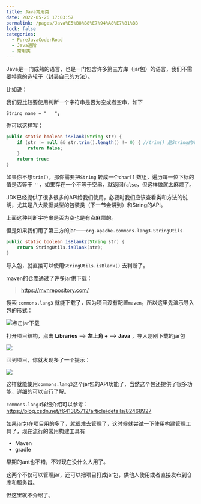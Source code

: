 ```yaml
---
title: Java常用类
date: 2022-05-26 17:03:57
permalink: /pages/Java%E5%B8%B8%E7%94%A8%E7%B1%BB
lock: false
categories: 
  - PureJavaCoderRoad
  - Java进阶
  - 常用类
---
```

Java是一门成熟的语言，也是一门包含许多第三方库（jar包）的语言，我们不需要特意的造轮子（封装自己的方法）。

比如说：

我们要比较要使用判断一个字符串是否为空或者空串，如下

```
String name = "   ";
```

你可以这样写：

```java
public static boolean isBlank(String str) {
    if (str != null && str.trim().length() != 0) { //trim() 是String的API， 表示去除空格
        return false;
    }
    return true;
}
```

如果你不想`trim()`，那你需要把`String` 转成一个`char[]` 数组，遍历每一位下标的值是否等于 `''`，如果存在一个不等于空串，就返回`false`，但这样做就太麻烦了。

JDK已经提供了很多很多的API给我们使用，必要时我们应该查看类和方法的说明，尤其是八大数据类型的包装类（下一节会讲到）和String的API。



上面这种判断字符串是否为空也是有点麻烦的。

但是如果我们用了第三方的jar——`org.apache.commons.lang3.StringUtils`

```java
public static boolean isBlank2(String str) {
    return StringUtils.isBlank(str);
}
```

导入包，就直接可以使用`StringUtils.isBlank()` 去判断了。



maven的仓库通过了许多jar供下载：

> https://mvnrepository.com/

搜索 `commons.lang3` 就能下载了，因为项目没有配置`maven`，所以这里先演示导入包的形式：

![点击jar下载](https://blog-1253198264.cos.ap-guangzhou.myqcloud.com/image-20210120160540203.png)



打开项目结构，点击 **Libraries**  ——> **左上角 +** ——> **Java** ，导入刚刚下载的jar包

![](https://blog-1253198264.cos.ap-guangzhou.myqcloud.com/image-20210120162055534.png)

回到项目，你就发现多了一个提示：

![](https://blog-1253198264.cos.ap-guangzhou.myqcloud.com/image-20210120162301580.png)

这样就能使用`commons.lang3`这个jar包的API功能了，当然这个包还提供了很多功能，详细的可以自行了解。

`commons.lang3`详细介绍可以参考：https://blog.csdn.net/f641385712/article/details/82468927



如果jar包在项目用的多了，就很难去管理了，这时候就尝试一下使用构建管理工具了，现在流行的常用构建工具有

- Maven
- gradle

早期的ant也不错，不过现在没什么人用了。

这两个不仅可以管理jar，还可以把项目打成jar包，供他人使用或者直接发布到仓库和服务器。

但这里就不介绍了。